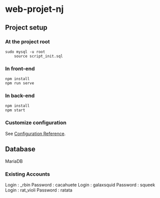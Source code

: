 # web-projet-nj

## Project setup

### At the project root

```
sudo mysql -u root
	source script_init.sql

```
### In front-end

```
npm install
npm run serve
```

### In back-end

```
npm install
npm start
```


### Customize configuration
See [Configuration Reference](https://cli.vuejs.org/config/).

## Database

MariaDB

### Existing Accounts 

Login : _rbin Password : cacahuete
Login : galaxsquid Password : squeek
Login : rat_violi Password : ratata
